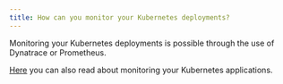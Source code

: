 ```yaml
---
title: How can you monitor your Kubernetes deployments?
---
```


Monitoring your Kubernetes deployments is possible through the use of Dynatrace or Prometheus.

[Here](https://github.com/gardener/gardener/blob/master/docs/development/monitoring-stack.md) you can also read about monitoring your Kubernetes applications.

